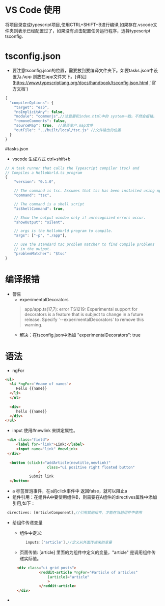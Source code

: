 # VS Code 使用
将项目录变成typescript项目,使用CTRL+SHIFT+B进行编译,如果存在.vscode文件夹则表示已经配置过了，如果没有点击配置任务运行程序，选择typescript tsconfig.
# tsconfig.json 
* 要注意tsconfig.json的位置，需要放到要编译文件夹下。如要tasks.json中设置为./app 则放在app文件夹下。[详见](https://www.typescriptlang.org/docs/handbook/tsconfig.json.html ,'官方文档')
```javascript
{
  "compilerOptions": {
    "target": "es5",
    "noImplicitAny": false,
    "module": "commonjs",//注意要和index.html中的 system一致。不然会报错。
    "removeComments": false,
    "sourceMap": true,  //是否生产.map文件
    "outFile": "../built/local/tsc.js" //文件输出的位置
  }
}
```

#tasks.json
* vscode 生成方式  ctrl+shift+b 

```javascript
// A task runner that calls the Typescript compiler (tsc) and
// Compiles a HelloWorld.ts program
{
	"version": "0.1.0",

	// The command is tsc. Assumes that tsc has been installed using npm install -g typescript
	"command": "tsc",

	// The command is a shell script
	"isShellCommand": true,

	// Show the output window only if unrecognized errors occur.
	"showOutput": "silent",

	// args is the HelloWorld program to compile.
	"args": ["-p", "./app"],

	// use the standard tsc problem matcher to find compile problems
	// in the output.
	"problemMatcher": "$tsc"
}

```

# 编译报错
* 警告
    * experimentalDecorators
    >  app/app.ts(17,7): error TS1219: Experimental support for decorators is a feature that is subject to change in a future release. Specify '--experimentalDecorators' to remove this warning.
    *  解决：在tsconfig.json中添加     "experimentalDecorators": true

# 语法
* ngFor
```html
<ul>
  <li *ngFor='#name of names'>
     Hello {{name}}
  </li>
  </ul>
        
  <div>
     hello {{name}}
  </div>
</ul>
```

* input  使用#newlink 来绑定属性。
 ```html
  <div class="field">
      <label for="link">Link:</label>
      <input name="link" #newlink>
  </div>
  
   <button (click)="addArticle(newtitle,newlink)"
                    class="ui positive right floated button"
                >
            Submit link
   </button>
 ```
* a 标签冒泡事件，在a的click事件中 返回false，就可以阻止a
* 组件引用：在组件A中要使用组件B，则需要在A组件的directives属性中添加引用,如下：
 ```javascript
  directives: [ArticleComponent],//引用其他组件，才能在当前组件中使用
 ```
* 给组件传递变量
    * 组件中定义:
    ```javascript
          inputs:['article'],//定义从外面传进来的变量
    
    ```
    
    * 页面传值: [article] 里面的为组件中定义的变量，"article" 是调用组件传递实际值。
    ```html
      <div class="ui grid posts">
                <reddit-article *ngFor="#article of articles"
                    [article]="article"
                    >
                </reddit-article>
      </div>
    ```
 
 
 
 *